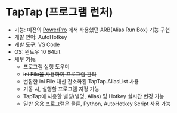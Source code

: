 # TapTap (프로그램 런처)
- 기능: 예전의 [PowerPro](https://cafe.naver.com/powerpro.cafe?iframe_url=/ArticleRead.nhn%3Farticleid=2898) 에서 사용했던 ARB(Alias Run Box) 기능 구현
- 개발 언어: AutoHotkey
- 개발 도구: VS Code
- OS: 윈도우 10 64bit
- 세부 기능:
  - 프로그램 실행 도우미
  - ~~ini File을 사용하여 프로그램 관리~~
  - 번잡한 ini File 대신 간소화된 TapTap.AliasList 사용
  - 기동 시, 실행할 프로그램 지정 가능
  - TapTap에 사용할 별칭(별명, Alias) 및 Hotkey 실시간 변경 가능
  - 일반 응용 프로그램은 물론, Python, AutoHotkey Script 사용 가능
